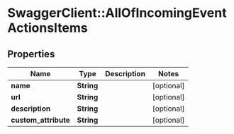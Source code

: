 # SwaggerClient::AllOfIncomingEventActionsItems

## Properties
Name | Type | Description | Notes
------------ | ------------- | ------------- | -------------
**name** | **String** |  | [optional] 
**url** | **String** |  | [optional] 
**description** | **String** |  | [optional] 
**custom_attribute** | **String** |  | [optional] 

